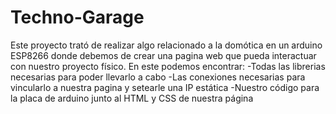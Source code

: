 # Techno-Garage
Este proyecto trató de realizar algo relacionado a la domótica en un arduino ESP8266 donde debemos de crear una pagina web que pueda interactuar con nuestro proyecto físico.
En este podemos encontrar:
-Todas las librerias necesarias para poder llevarlo a cabo
-Las conexiones necesarias para vincularlo a nuestra pagina y setearle una IP estática
-Nuestro código para la placa de arduino junto al HTML y CSS de nuestra página
